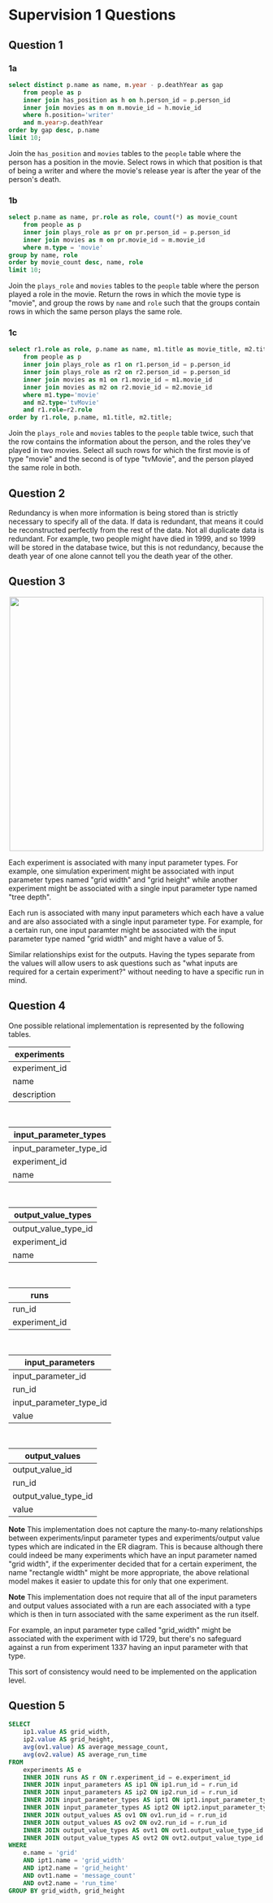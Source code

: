 # Supervision 1 Questions

## Question 1

### 1a
```sql
select distinct p.name as name, m.year - p.deathYear as gap
    from people as p
    inner join has_position as h on h.person_id = p.person_id
    inner join movies as m on m.movie_id = h.movie_id
    where h.position='writer'
    and m.year>p.deathYear
order by gap desc, p.name
limit 10;
```
Join the `has_position` and `movies` tables to the `people` table where the person has a position in the movie. Select rows in which that position is that of being a writer and where the movie's release year is after the year of the person's death.

### 1b
```sql
select p.name as name, pr.role as role, count(*) as movie_count
    from people as p
    inner join plays_role as pr on pr.person_id = p.person_id
    inner join movies as m on pr.movie_id = m.movie_id
    where m.type = 'movie'
group by name, role
order by movie_count desc, name, role
limit 10;
```
Join the `plays_role` and `movies` tables to the `people` table where the person played a role in the movie. Return the rows in which the movie type is "movie", and group the rows by `name` and `role` such that the groups contain rows in which the same person plays the same role.

### 1c
```sql
select r1.role as role, p.name as name, m1.title as movie_title, m2.title as tv_movie_title
	from people as p
	inner join plays_role as r1 on r1.person_id = p.person_id
	inner join plays_role as r2 on r2.person_id = p.person_id
	inner join movies as m1 on r1.movie_id = m1.movie_id
	inner join movies as m2 on r2.movie_id = m2.movie_id
	where m1.type='movie'
	and m2.type='tvMovie'
	and r1.role=r2.role
order by r1.role, p.name, m1.title, m2.title;
```
Join the `plays_role` and `movies` tables to the `people` table twice, such that the row contains the information about the person, and the roles they've played in two movies. Select all such rows for which the first movie is of type "movie" and the second is of type "tvMovie", and the person played the same role in both.

## Question 2
Redundancy is when more information is being stored than is strictly necessary to specify all of the data. If data is redundant, that means it could be reconstructed perfectly from the rest of the data. Not all duplicate data is redundant. For example, two people might have died in 1999, and so 1999 will be stored in the database twice, but this is not redundancy, because the death year of one alone cannot tell you the death year of the other.

<div style="page-break-after: always;"></div>

## Question 3
<img src='data:image/svg+xml;utf8,<svg xmlns="http://www.w3.org/2000/svg" xmlns:xlink="http://www.w3.org/1999/xlink" xmlns:lucid="lucid" width="1140" height="1561.35"><g transform="translate(-580 -220)" lucid:page-tab-id="0_0"><path d="M900 908c0-4.42 3.58-8 8-8h184c4.42 0 8 3.58 8 8v185.35c0 4.4-3.58 8-8 8H908c-4.42 0-8-3.6-8-8z" stroke="#333" fill="#cafffb"/><use xlink:href="#a" transform="matrix(1,0,0,1,905,905) translate(4.710802469135842 100.6222222222222)"/><path d="M1500 908c0-4.42 3.58-8 8-8h184c4.42 0 8 3.58 8 8v185.35c0 4.4-3.58 8-8 8h-184c-4.42 0-8-3.6-8-8z" stroke="#333" fill="#cafffb"/><use xlink:href="#b" transform="matrix(1,0,0,1,1505,905) translate(62.25339506172841 100.6222222222222)"/><path d="M1300 407.33c0-4.42 3.58-8 8-8h184c4.42 0 8 3.58 8 8v184c0 4.42-3.58 8-8 8h-184c-4.42 0-8-3.58-8-8z" stroke="#333" fill="#cafffb"/><use xlink:href="#c" transform="matrix(1,0,0,1,1305,404.3269732800983) translate(55.24691358024693 82.0597222222222)"/><use xlink:href="#d" transform="matrix(1,0,0,1,1305,404.3269732800983) translate(11.667592592592626 124.99305555555554)"/><path d="M1300 1410.02c0-4.42 3.58-8 8-8h184c4.42 0 8 3.58 8 8v184c0 4.42-3.58 8-8 8h-184c-4.42 0-8-3.58-8-8z" stroke="#333" fill="#cafffb"/><use xlink:href="#e" transform="matrix(1,0,0,1,1305,1407.0190801597053) translate(41.333333333333364 82.0597222222222)"/><use xlink:href="#f" transform="matrix(1,0,0,1,1305,1407.0190801597053) translate(50.675308641975334 124.99305555555554)"/><path d="M1294.36 905.68c3.12-3.14 8.16-3.14 11.28 0l88.72 89.32c3.12 3.13 3.12 8.2 0 11.35l-88.72 89.32c-3.12 3.13-8.16 3.13-11.28 0l-88.72-89.32c-3.12-3.14-3.12-8.22 0-11.35z" stroke="#333" fill="#f9d2de"/><use xlink:href="#g" transform="matrix(1,0,0,1,1205,905) translate(63.25222222222223 100.6222222222222)"/><path d="M1594.36 605c3.12-3.13 8.16-3.13 11.28 0l88.72 89.32c3.12 3.14 3.12 8.22 0 11.36L1605.64 795c-3.12 3.13-8.16 3.13-11.28 0l-88.72-89.32c-3.12-3.14-3.12-8.22 0-11.36z" stroke="#333" fill="#f9d2de"/><use xlink:href="#h" transform="matrix(1,0,0,1,1505,604.3269732800983) translate(21.56117283950621 100.6222222222222)"/><path d="M1594.36 1206.35c3.12-3.14 8.16-3.14 11.28 0l88.72 89.32c3.12 3.13 3.12 8.22 0 11.35l-88.72 89.32c-3.12 3.14-8.16 3.14-11.28 0l-88.72-89.32c-3.12-3.13-3.12-8.22 0-11.35z" stroke="#333" fill="#f9d2de"/><use xlink:href="#i" transform="matrix(1,0,0,1,1505,1205.6730267199018) translate(47.05283950617286 100.6222222222222)"/><path d="M900 748.67c0-4.42 3.58-8 8-8h184c4.42 0 8 3.58 8 8v44c0 4.42-3.58 8-8 8H908c-4.42 0-8-3.58-8-8z" stroke="#000" stroke-opacity="0" fill="#fff" fill-opacity="0"/><use xlink:href="#j" transform="matrix(1,0,0,1,905,745.6730267199018) translate(47.3956790123457 31.747222222222213)"/><path d="M900 1208.67c0-4.42 3.58-8 8-8h184c4.42 0 8 3.58 8 8v44c0 4.42-3.58 8-8 8H908c-4.42 0-8-3.58-8-8z" stroke="#000" stroke-opacity="0" fill="#fff" fill-opacity="0"/><use xlink:href="#k" transform="matrix(1,0,0,1,905,1205.6730267199018) translate(5.754320987654367 31.747222222222213)"/><path d="M600 248c0-4.42 3.58-8 8-8h184c4.42 0 8 3.58 8 8v44c0 4.42-3.58 8-8 8H608c-4.42 0-8-3.58-8-8z" stroke="#000" stroke-opacity="0" fill="#fff" fill-opacity="0"/><use xlink:href="#j" transform="matrix(1,0,0,1,605,245) translate(47.3956790123457 31.747222222222213)"/><path d="M1300 248c0-4.42 3.58-8 8-8h184c4.42 0 8 3.58 8 8v44c0 4.42-3.58 8-8 8h-184c-4.42 0-8-3.58-8-8z" stroke="#000" stroke-opacity="0" fill="#fff" fill-opacity="0"/><use xlink:href="#l" transform="matrix(1,0,0,1,1305,245) translate(50.675308641975334 31.747222222222213)"/><path d="M1300 1709.35c0-4.42 3.58-8 8-8h184c4.42 0 8 3.58 8 8v44c0 4.4-3.58 8-8 8h-184c-4.42 0-8-3.6-8-8z" stroke="#000" stroke-opacity="0" fill="#fff" fill-opacity="0"/><use xlink:href="#l" transform="matrix(1,0,0,1,1305,1706.3460534398037) translate(50.675308641975334 31.747222222222213)"/><path d="M1000 899v-97.83" stroke="#333" fill="none"/><path d="M1000.5 899.5h-1v-.5h1zM1000.5 801.2h-1v-.53h1z" fill="#333"/><path d="M1000 1102.35v97.82" stroke="#333" fill="none"/><path d="M1000.5 1102.36h-1v-.5h1zM1000.5 1200.67h-1v-.5h1z" fill="#333"/><path d="M1600 899V798.35" stroke="#333" fill="none"/><path d="M1600.5 899.5h-1v-.5h1zM1600.03 797.85l.47-.06v.56h-1v-.58z" fill="#333"/><path d="M1600 1102.35V1203" stroke="#333" fill="none"/><path d="M1600.5 1102.36h-1v-.5h1zM1600.5 1203.56l-.53-.07-.47.06v-.58h1z" fill="#333"/><path d="M1480.1 1000.67h-82.4" stroke="#333" fill="none"/><path d="M1499.28 1010.67l-20-10 20-10M1499.28 1000.67h-20" stroke="#333" fill="#fff"/><path d="M1397.7 1001.17h-.56l.06-.47-.07-.53h.58z" fill="#333"/><path d="M1101 1000.67h101.3" stroke="#333" fill="none"/><path d="M1101 1001.17h-.5v-1h.5zM1202.8 1000.64l.07.53h-.58v-1h.56z" fill="#333"/><path d="M600 407.33c0-4.42 3.58-8 8-8h184c4.42 0 8 3.58 8 8v184c0 4.42-3.58 8-8 8H608c-4.42 0-8-3.58-8-8z" stroke="#333" fill="#cafffb"/><use xlink:href="#m" transform="matrix(1,0,0,1,605,404.3269732800983) translate(55.24691358024693 58.30972222222221)"/><use xlink:href="#n" transform="matrix(1,0,0,1,605,404.3269732800983) translate(11.667592592592626 101.24305555555554)"/><use xlink:href="#o" transform="matrix(1,0,0,1,605,404.3269732800983) translate(56.29043209876545 144.17638888888885)"/><path d="M694.36 704.33c3.12-3.13 8.16-3.13 11.28 0l88.72 89.32c3.12 3.14 3.12 8.22 0 11.35l-88.72 89.32c-3.12 3.14-8.16 3.14-11.28 0L605.64 805c-3.12-3.13-3.12-8.2 0-11.35z" stroke="#333" fill="#f9d2de"/><use xlink:href="#p" transform="matrix(1,0,0,1,605,703.6539465601966) translate(23.59851851851857 100.6222222222222)"/><path d="M1400 398.33V300.5" stroke="#333" fill="none"/><path d="M1400.5 398.83h-1v-.52h1zM1400.5 300.5h-1v-.5h1z" fill="#333"/><path d="M1519.9 499.33h66.1c7.73 0 14 6.26 14 14v88.32" stroke="#333" fill="none"/><path d="M1500.72 489.33l20 10-20 10M1500.72 499.33h20" stroke="#333" fill="#fff"/><path d="M1600.5 602.22l-.53-.07-.47.06v-.56h1z" fill="#333"/><path d="M700 398.33V300.5" stroke="#333" fill="none"/><path d="M700.5 398.83h-1v-.52h1zM700.5 300.5h-1v-.5h1z" fill="#333"/><path d="M880.1 920.67h-19.75c-6.63 0-12-5.37-12-12v-97.34c0-6.63-5.37-12-12-12H797.7" stroke="#333" fill="none"/><path d="M899.28 930.67l-20-10 20-10M899.28 920.67h-20" stroke="#333" fill="#fff"/><path d="M797.7 799.83h-.56l.06-.47-.07-.53h.58z" fill="#333"/><path d="M700 700.98v-81.74" stroke="#333" fill="none"/><path d="M700.5 701.54l-.53-.07-.47.07v-.57h1z" fill="#333"/><path d="M710 600.05l-10 20-10-20M700 600.05v20" stroke="#333" fill="#fff"/><path d="M1044.36 405c3.12-3.13 8.16-3.13 11.28 0l88.72 89.32c3.12 3.14 3.12 8.22 0 11.36L1055.64 595c-3.12 3.13-8.16 3.13-11.28 0l-88.72-89.32c-3.12-3.14-3.12-8.22 0-11.36z" stroke="#333" fill="#f9d2de"/><use xlink:href="#q" transform="matrix(1,0,0,1,955,404.3269732800983) translate(59.22722222222224 100.6222222222222)"/><path d="M1147.7 500h132.4" stroke="#333" fill="none"/><path d="M1147.7 500.5h-.56l.06-.47-.07-.53h.58z" fill="#333"/><path d="M1299.28 510l-20-10 20-10M1299.28 500h-20" stroke="#333" fill="#fff"/><path d="M952.3 500H801" stroke="#333" fill="none"/><path d="M952.8 499.97l.07.53h-.58v-1h.56zM801 500.5h-.5v-1h.5z" fill="#333"/><path d="M694.36 1107.02c3.12-3.13 8.16-3.13 11.28 0l88.72 89.32c3.12 3.14 3.12 8.22 0 11.35L705.64 1297c-3.12 3.13-8.16 3.13-11.28 0l-88.72-89.33c-3.12-3.14-3.12-8.22 0-11.36z" stroke="#333" fill="#f9d2de"/><use xlink:href="#r" transform="matrix(1,0,0,1,605,1106.3460534398034) translate(25.536481481481527 100.6222222222222)"/><path d="M880.43 1095.1h-19.9c-6.64 0-12 5.37-12 12v82.92c0 6.63-5.38 12-12 12H797.7" stroke="#333" fill="none"/><path d="M899.62 1105.1l-20-10 20-10M899.62 1095.1h-20" stroke="#333" fill="#fff"/><path d="M797.7 1202.52h-.56l.06-.47-.07-.53h.58z" fill="#333"/><path d="M600 1410.02c0-4.42 3.58-8 8-8h184c4.42 0 8 3.58 8 8v184c0 4.42-3.58 8-8 8H608c-4.42 0-8-3.58-8-8z" stroke="#333" fill="#cafffb"/><use xlink:href="#s" transform="matrix(1,0,0,1,605,1407.0190801597053) translate(41.333333333333364 58.30972222222221)"/><use xlink:href="#t" transform="matrix(1,0,0,1,605,1407.0190801597053) translate(50.675308641975334 101.24305555555554)"/><use xlink:href="#o" transform="matrix(1,0,0,1,605,1407.0190801597053) translate(56.29043209876545 144.17638888888885)"/><path d="M700 1300.37v81.74" stroke="#333" fill="none"/><path d="M700.03 1299.87l.47-.06v.58h-1v-.58z" fill="#333"/><path d="M690 1401.3l10-20 10 20M700 1401.3v-20" stroke="#333" fill="#fff"/><path d="M600 1709.35c0-4.42 3.58-8 8-8h184c4.42 0 8 3.58 8 8v44c0 4.4-3.58 8-8 8H608c-4.42 0-8-3.6-8-8z" stroke="#000" stroke-opacity="0" fill="#fff" fill-opacity="0"/><use xlink:href="#u" transform="matrix(1,0,0,1,605,1706.3460534398037) translate(47.3956790123457 31.747222222222213)"/><path d="M700 1603.02v97.83" stroke="#333" fill="none"/><path d="M700.5 1603.03h-1v-.5h1zM700.5 1701.35h-1v-.52h1z" fill="#333"/><path d="M1400 1603.02v97.83" stroke="#333" fill="none"/><path d="M1400.5 1603.03h-1v-.5h1zM1400.5 1701.35h-1v-.52h1z" fill="#333"/><path d="M1044.36 1407.7c3.12-3.14 8.16-3.14 11.28 0l88.72 89.32c3.12 3.13 3.12 8.2 0 11.35l-88.72 89.32c-3.12 3.12-8.16 3.12-11.28 0l-88.72-89.33c-3.12-3.14-3.12-8.22 0-11.35z" stroke="#333" fill="#f9d2de"/><use xlink:href="#q" transform="matrix(1,0,0,1,955,1407.0190801597053) translate(59.22722222222224 100.6222222222222)"/><path d="M1280.1 1502.02h-132.5" stroke="#333" fill="none"/><path d="M1299.28 1512.02l-20-10 20-10M1299.28 1502.02h-20" stroke="#333" fill="#fff"/><path d="M1147.62 1502.52h-.44l-.13-1h.57z" fill="#333"/><path d="M952.3 1502.7H801" stroke="#333" fill="none"/><path d="M952.8 1502.66l.07.53h-.58v-1h.56zM801 1503.2h-.5v-1h.5z" fill="#333"/><path d="M1600 1399.7V1490c0 6.63-5.37 12-12 12h-68.1" stroke="#333" fill="none"/><path d="M1600.03 1399.2l.47-.07v.58h-1v-.57z" fill="#333"/><path d="M1500.72 1492.02l20 10-20 10M1500.72 1502.02h20" stroke="#333" fill="#fff"/><defs><path fill="#333" d="M30 0v-248h187v28H63v79h144v27H63v87h162V0H30" id="v"/><path fill="#333" d="M141 0L90-78 38 0H4l68-98-65-92h35l48 74 47-74h35l-64 92 68 98h-35" id="w"/><path fill="#333" d="M115-194c55 1 70 41 70 98S169 2 115 4C84 4 66-9 55-30l1 105H24l-1-265h31l2 30c10-21 28-34 59-34zm-8 174c40 0 45-34 45-75s-6-73-45-74c-42 0-51 32-51 76 0 43 10 73 51 73" id="x"/><path fill="#333" d="M100-194c63 0 86 42 84 106H49c0 40 14 67 53 68 26 1 43-12 49-29l28 8c-11 28-37 45-77 45C44 4 14-33 15-96c1-61 26-98 85-98zm52 81c6-60-76-77-97-28-3 7-6 17-6 28h103" id="y"/><path fill="#333" d="M114-163C36-179 61-72 57 0H25l-1-190h30c1 12-1 29 2 39 6-27 23-49 58-41v29" id="z"/><path fill="#333" d="M24-231v-30h32v30H24zM24 0v-190h32V0H24" id="A"/><path fill="#333" d="M210-169c-67 3-38 105-44 169h-31v-121c0-29-5-50-35-48C34-165 62-65 56 0H25l-1-190h30c1 10-1 24 2 32 10-44 99-50 107 0 11-21 27-35 58-36 85-2 47 119 55 194h-31v-121c0-29-5-49-35-48" id="B"/><path fill="#333" d="M117-194c89-4 53 116 60 194h-32v-121c0-31-8-49-39-48C34-167 62-67 57 0H25l-1-190h30c1 10-1 24 2 32 11-22 29-35 61-36" id="C"/><path fill="#333" d="M59-47c-2 24 18 29 38 22v24C64 9 27 4 27-40v-127H5v-23h24l9-43h21v43h35v23H59v120" id="D"/><g id="a"><use transform="matrix(0.09938271604938267,0,0,0.09938271604938267,0,0)" xlink:href="#v"/><use transform="matrix(0.09938271604938267,0,0,0.09938271604938267,23.85185185185184,0)" xlink:href="#w"/><use transform="matrix(0.09938271604938267,0,0,0.09938271604938267,41.74074074074072,0)" xlink:href="#x"/><use transform="matrix(0.09938271604938267,0,0,0.09938271604938267,61.61728395061725,0)" xlink:href="#y"/><use transform="matrix(0.09938271604938267,0,0,0.09938271604938267,81.49382716049378,0)" xlink:href="#z"/><use transform="matrix(0.09938271604938267,0,0,0.09938271604938267,93.32037037037031,0)" xlink:href="#A"/><use transform="matrix(0.09938271604938267,0,0,0.09938271604938267,101.17160493827154,0)" xlink:href="#B"/><use transform="matrix(0.09938271604938267,0,0,0.09938271604938267,130.88703703703698,0)" xlink:href="#y"/><use transform="matrix(0.09938271604938267,0,0,0.09938271604938267,150.7635802469135,0)" xlink:href="#C"/><use transform="matrix(0.09938271604938267,0,0,0.09938271604938267,170.64012345679004,0)" xlink:href="#D"/></g><path fill="#333" d="M233-177c-1 41-23 64-60 70L243 0h-38l-65-103H63V0H30v-248c88 3 205-21 203 71zM63-129c60-2 137 13 137-47 0-61-80-42-137-45v92" id="E"/><path fill="#333" d="M84 4C-5 8 30-112 23-190h32v120c0 31 7 50 39 49 72-2 45-101 50-169h31l1 190h-30c-1-10 1-25-2-33-11 22-28 36-60 37" id="F"/><g id="b"><use transform="matrix(0.09938271604938267,0,0,0.09938271604938267,0,0)" xlink:href="#E"/><use transform="matrix(0.09938271604938267,0,0,0.09938271604938267,25.740123456790112,0)" xlink:href="#F"/><use transform="matrix(0.09938271604938267,0,0,0.09938271604938267,45.616666666666646,0)" xlink:href="#C"/></g><path fill="#333" d="M33 0v-248h34V0H33" id="G"/><g id="c"><use transform="matrix(0.09938271604938267,0,0,0.09938271604938267,0,0)" xlink:href="#G"/><use transform="matrix(0.09938271604938267,0,0,0.09938271604938267,9.938271604938267,0)" xlink:href="#C"/><use transform="matrix(0.09938271604938267,0,0,0.09938271604938267,29.814814814814802,0)" xlink:href="#x"/><use transform="matrix(0.09938271604938267,0,0,0.09938271604938267,49.69135802469134,0)" xlink:href="#F"/><use transform="matrix(0.09938271604938267,0,0,0.09938271604938267,69.56790123456787,0)" xlink:href="#D"/></g><path fill="#333" d="M30-248c87 1 191-15 191 75 0 78-77 80-158 76V0H30v-248zm33 125c57 0 124 11 124-50 0-59-68-47-124-48v98" id="H"/><path fill="#333" d="M141-36C126-15 110 5 73 4 37 3 15-17 15-53c-1-64 63-63 125-63 3-35-9-54-41-54-24 1-41 7-42 31l-33-3c5-37 33-52 76-52 45 0 72 20 72 64v82c-1 20 7 32 28 27v20c-31 9-61-2-59-35zM48-53c0 20 12 33 32 33 41-3 63-29 60-74-43 2-92-5-92 41" id="I"/><g id="d"><use transform="matrix(0.09938271604938267,0,0,0.09938271604938267,0,0)" xlink:href="#H"/><use transform="matrix(0.09938271604938267,0,0,0.09938271604938267,23.85185185185184,0)" xlink:href="#I"/><use transform="matrix(0.09938271604938267,0,0,0.09938271604938267,43.72839506172838,0)" xlink:href="#z"/><use transform="matrix(0.09938271604938267,0,0,0.09938271604938267,55.55493827160492,0)" xlink:href="#I"/><use transform="matrix(0.09938271604938267,0,0,0.09938271604938267,75.43148148148146,0)" xlink:href="#B"/><use transform="matrix(0.09938271604938267,0,0,0.09938271604938267,105.14691358024687,0)" xlink:href="#y"/><use transform="matrix(0.09938271604938267,0,0,0.09938271604938267,125.0234567901234,0)" xlink:href="#D"/><use transform="matrix(0.09938271604938267,0,0,0.09938271604938267,134.96172839506167,0)" xlink:href="#y"/><use transform="matrix(0.09938271604938267,0,0,0.09938271604938267,154.8382716049382,0)" xlink:href="#z"/></g><path fill="#333" d="M140-251c81 0 123 46 123 126C263-46 219 4 140 4 59 4 17-45 17-125s42-126 123-126zm0 227c63 0 89-41 89-101s-29-99-89-99c-61 0-89 39-89 99S79-25 140-24" id="J"/><g id="e"><use transform="matrix(0.09938271604938267,0,0,0.09938271604938267,0,0)" xlink:href="#J"/><use transform="matrix(0.09938271604938267,0,0,0.09938271604938267,27.827160493827147,0)" xlink:href="#F"/><use transform="matrix(0.09938271604938267,0,0,0.09938271604938267,47.70370370370368,0)" xlink:href="#D"/><use transform="matrix(0.09938271604938267,0,0,0.09938271604938267,57.64197530864195,0)" xlink:href="#x"/><use transform="matrix(0.09938271604938267,0,0,0.09938271604938267,77.51851851851848,0)" xlink:href="#F"/><use transform="matrix(0.09938271604938267,0,0,0.09938271604938267,97.395061728395,0)" xlink:href="#D"/></g><path fill="#333" d="M137 0h-34L2-248h35l83 218 83-218h36" id="K"/><path fill="#333" d="M24 0v-261h32V0H24" id="L"/><g id="f"><use transform="matrix(0.09938271604938267,0,0,0.09938271604938267,0,0)" xlink:href="#K"/><use transform="matrix(0.09938271604938267,0,0,0.09938271604938267,21.168518518518507,0)" xlink:href="#I"/><use transform="matrix(0.09938271604938267,0,0,0.09938271604938267,41.04506172839504,0)" xlink:href="#L"/><use transform="matrix(0.09938271604938267,0,0,0.09938271604938267,48.89629629629627,0)" xlink:href="#F"/><use transform="matrix(0.09938271604938267,0,0,0.09938271604938267,68.7728395061728,0)" xlink:href="#y"/></g><path fill="#333" d="M197 0v-115H63V0H30v-248h33v105h134v-105h34V0h-34" id="M"/><path fill="#333" d="M135-143c-3-34-86-38-87 0 15 53 115 12 119 90S17 21 10-45l28-5c4 36 97 45 98 0-10-56-113-15-118-90-4-57 82-63 122-42 12 7 21 19 24 35" id="N"/><g id="g"><use transform="matrix(0.09938271604938267,0,0,0.09938271604938267,0,0)" xlink:href="#M"/><use transform="matrix(0.09938271604938267,0,0,0.09938271604938267,25.740123456790112,0)" xlink:href="#I"/><use transform="matrix(0.09938271604938267,0,0,0.09938271604938267,45.616666666666646,0)" xlink:href="#N"/></g><path fill="#333" d="M96-169c-40 0-48 33-48 73s9 75 48 75c24 0 41-14 43-38l32 2c-6 37-31 61-74 61-59 0-76-41-82-99-10-93 101-131 147-64 4 7 5 14 7 22l-32 3c-4-21-16-35-41-35" id="O"/><path fill="#333" d="M108 0H70L1-190h34L89-25l56-165h34" id="P"/><g id="h"><use transform="matrix(0.09938271604938267,0,0,0.09938271604938267,0,0)" xlink:href="#E"/><use transform="matrix(0.09938271604938267,0,0,0.09938271604938267,25.740123456790112,0)" xlink:href="#y"/><use transform="matrix(0.09938271604938267,0,0,0.09938271604938267,45.616666666666646,0)" xlink:href="#O"/><use transform="matrix(0.09938271604938267,0,0,0.09938271604938267,63.50555555555553,0)" xlink:href="#y"/><use transform="matrix(0.09938271604938267,0,0,0.09938271604938267,83.38209876543206,0)" xlink:href="#A"/><use transform="matrix(0.09938271604938267,0,0,0.09938271604938267,91.23333333333329,0)" xlink:href="#P"/><use transform="matrix(0.09938271604938267,0,0,0.09938271604938267,109.12222222222218,0)" xlink:href="#y"/><use transform="matrix(0.09938271604938267,0,0,0.09938271604938267,128.9987654320987,0)" xlink:href="#N"/></g><path fill="#333" d="M137-103V0h-34v-103L8-248h37l75 118 75-118h37" id="Q"/><path fill="#333" d="M85-194c31 0 48 13 60 33l-1-100h32l1 261h-30c-2-10 0-23-3-31C134-8 116 4 85 4 32 4 16-35 15-94c0-66 23-100 70-100zm9 24c-40 0-46 34-46 75 0 40 6 74 45 74 42 0 51-32 51-76 0-42-9-74-50-73" id="R"/><g id="i"><use transform="matrix(0.09938271604938267,0,0,0.09938271604938267,0,0)" xlink:href="#Q"/><use transform="matrix(0.09938271604938267,0,0,0.09938271604938267,22.559876543209867,0)" xlink:href="#A"/><use transform="matrix(0.09938271604938267,0,0,0.09938271604938267,30.411111111111097,0)" xlink:href="#y"/><use transform="matrix(0.09938271604938267,0,0,0.09938271604938267,50.28765432098763,0)" xlink:href="#L"/><use transform="matrix(0.09938271604938267,0,0,0.09938271604938267,58.13888888888885,0)" xlink:href="#R"/><use transform="matrix(0.09938271604938267,0,0,0.09938271604938267,78.01543209876539,0)" xlink:href="#N"/></g><path fill="#333" d="M190 0L58-211 59 0H30v-248h39L202-35l-2-213h31V0h-41" id="S"/><g id="j"><use transform="matrix(0.09938271604938267,0,0,0.09938271604938267,0,0)" xlink:href="#S"/><use transform="matrix(0.09938271604938267,0,0,0.09938271604938267,25.740123456790112,0)" xlink:href="#I"/><use transform="matrix(0.09938271604938267,0,0,0.09938271604938267,45.616666666666646,0)" xlink:href="#B"/><use transform="matrix(0.09938271604938267,0,0,0.09938271604938267,75.33209876543206,0)" xlink:href="#y"/></g><path fill="#333" d="M30-248c118-7 216 8 213 122C240-48 200 0 122 0H30v-248zM63-27c89 8 146-16 146-99s-60-101-146-95v194" id="T"/><path fill="#333" d="M100-194c62-1 85 37 85 99 1 63-27 99-86 99S16-35 15-95c0-66 28-99 85-99zM99-20c44 1 53-31 53-75 0-43-8-75-51-75s-53 32-53 75 10 74 51 75" id="U"/><g id="k"><use transform="matrix(0.09938271604938267,0,0,0.09938271604938267,0,0)" xlink:href="#T"/><use transform="matrix(0.09938271604938267,0,0,0.09938271604938267,25.740123456790112,0)" xlink:href="#y"/><use transform="matrix(0.09938271604938267,0,0,0.09938271604938267,45.616666666666646,0)" xlink:href="#N"/><use transform="matrix(0.09938271604938267,0,0,0.09938271604938267,63.50555555555553,0)" xlink:href="#O"/><use transform="matrix(0.09938271604938267,0,0,0.09938271604938267,81.39444444444442,0)" xlink:href="#z"/><use transform="matrix(0.09938271604938267,0,0,0.09938271604938267,93.22098765432095,0)" xlink:href="#A"/><use transform="matrix(0.09938271604938267,0,0,0.09938271604938267,101.07222222222218,0)" xlink:href="#x"/><use transform="matrix(0.09938271604938267,0,0,0.09938271604938267,120.94876543209871,0)" xlink:href="#D"/><use transform="matrix(0.09938271604938267,0,0,0.09938271604938267,130.88703703703698,0)" xlink:href="#A"/><use transform="matrix(0.09938271604938267,0,0,0.09938271604938267,138.7382716049382,0)" xlink:href="#U"/><use transform="matrix(0.09938271604938267,0,0,0.09938271604938267,158.61481481481474,0)" xlink:href="#C"/></g><g id="l"><use transform="matrix(0.09938271604938267,0,0,0.09938271604938267,0,0)" xlink:href="#K"/><use transform="matrix(0.09938271604938267,0,0,0.09938271604938267,21.168518518518507,0)" xlink:href="#I"/><use transform="matrix(0.09938271604938267,0,0,0.09938271604938267,41.04506172839504,0)" xlink:href="#L"/><use transform="matrix(0.09938271604938267,0,0,0.09938271604938267,48.89629629629627,0)" xlink:href="#F"/><use transform="matrix(0.09938271604938267,0,0,0.09938271604938267,68.7728395061728,0)" xlink:href="#y"/></g><g id="m"><use transform="matrix(0.09938271604938267,0,0,0.09938271604938267,0,0)" xlink:href="#G"/><use transform="matrix(0.09938271604938267,0,0,0.09938271604938267,9.938271604938267,0)" xlink:href="#C"/><use transform="matrix(0.09938271604938267,0,0,0.09938271604938267,29.814814814814802,0)" xlink:href="#x"/><use transform="matrix(0.09938271604938267,0,0,0.09938271604938267,49.69135802469134,0)" xlink:href="#F"/><use transform="matrix(0.09938271604938267,0,0,0.09938271604938267,69.56790123456787,0)" xlink:href="#D"/></g><g id="n"><use transform="matrix(0.09938271604938267,0,0,0.09938271604938267,0,0)" xlink:href="#H"/><use transform="matrix(0.09938271604938267,0,0,0.09938271604938267,23.85185185185184,0)" xlink:href="#I"/><use transform="matrix(0.09938271604938267,0,0,0.09938271604938267,43.72839506172838,0)" xlink:href="#z"/><use transform="matrix(0.09938271604938267,0,0,0.09938271604938267,55.55493827160492,0)" xlink:href="#I"/><use transform="matrix(0.09938271604938267,0,0,0.09938271604938267,75.43148148148146,0)" xlink:href="#B"/><use transform="matrix(0.09938271604938267,0,0,0.09938271604938267,105.14691358024687,0)" xlink:href="#y"/><use transform="matrix(0.09938271604938267,0,0,0.09938271604938267,125.0234567901234,0)" xlink:href="#D"/><use transform="matrix(0.09938271604938267,0,0,0.09938271604938267,134.96172839506167,0)" xlink:href="#y"/><use transform="matrix(0.09938271604938267,0,0,0.09938271604938267,154.8382716049382,0)" xlink:href="#z"/></g><path fill="#333" d="M127-220V0H93v-220H8v-28h204v28h-85" id="V"/><path fill="#333" d="M179-190L93 31C79 59 56 82 12 73V49c39 6 53-20 64-50L1-190h34L92-34l54-156h33" id="W"/><g id="o"><use transform="matrix(0.09938271604938267,0,0,0.09938271604938267,0,0)" xlink:href="#V"/><use transform="matrix(0.09938271604938267,0,0,0.09938271604938267,19.777160493827154,0)" xlink:href="#W"/><use transform="matrix(0.09938271604938267,0,0,0.09938271604938267,37.66604938271604,0)" xlink:href="#x"/><use transform="matrix(0.09938271604938267,0,0,0.09938271604938267,57.54259259259257,0)" xlink:href="#y"/></g><path fill="#333" d="M145-31C134-9 116 4 85 4 32 4 16-35 15-94c0-59 17-99 70-100 32-1 48 14 60 33 0-11-1-24 2-32h30l-1 268h-32zM93-21c41 0 51-33 51-76s-8-73-50-73c-40 0-46 35-46 75s5 74 45 74" id="X"/><g id="p"><use transform="matrix(0.09938271604938267,0,0,0.09938271604938267,0,0)" xlink:href="#E"/><use transform="matrix(0.09938271604938267,0,0,0.09938271604938267,25.740123456790112,0)" xlink:href="#y"/><use transform="matrix(0.09938271604938267,0,0,0.09938271604938267,45.616666666666646,0)" xlink:href="#X"/><use transform="matrix(0.09938271604938267,0,0,0.09938271604938267,65.49320987654318,0)" xlink:href="#F"/><use transform="matrix(0.09938271604938267,0,0,0.09938271604938267,85.3697530864197,0)" xlink:href="#A"/><use transform="matrix(0.09938271604938267,0,0,0.09938271604938267,93.22098765432094,0)" xlink:href="#z"/><use transform="matrix(0.09938271604938267,0,0,0.09938271604938267,105.04753086419747,0)" xlink:href="#y"/><use transform="matrix(0.09938271604938267,0,0,0.09938271604938267,124.924074074074,0)" xlink:href="#N"/></g><path fill="#333" d="M185-189c-5-48-123-54-124 2 14 75 158 14 163 119 3 78-121 87-175 55-17-10-28-26-33-46l33-7c5 56 141 63 141-1 0-78-155-14-162-118-5-82 145-84 179-34 5 7 8 16 11 25" id="Y"/><g id="q"><use transform="matrix(0.09938271604938267,0,0,0.09938271604938267,0,0)" xlink:href="#Y"/><use transform="matrix(0.09938271604938267,0,0,0.09938271604938267,23.85185185185184,0)" xlink:href="#y"/><use transform="matrix(0.09938271604938267,0,0,0.09938271604938267,43.72839506172838,0)" xlink:href="#D"/><use transform="matrix(0.09938271604938267,0,0,0.09938271604938267,53.66666666666664,0)" xlink:href="#N"/></g><g id="r"><use transform="matrix(0.09938271604938267,0,0,0.09938271604938267,0,0)" xlink:href="#H"/><use transform="matrix(0.09938271604938267,0,0,0.09938271604938267,23.85185185185184,0)" xlink:href="#z"/><use transform="matrix(0.09938271604938267,0,0,0.09938271604938267,35.67839506172838,0)" xlink:href="#U"/><use transform="matrix(0.09938271604938267,0,0,0.09938271604938267,55.55493827160492,0)" xlink:href="#P"/><use transform="matrix(0.09938271604938267,0,0,0.09938271604938267,73.4438271604938,0)" xlink:href="#A"/><use transform="matrix(0.09938271604938267,0,0,0.09938271604938267,81.29506172839503,0)" xlink:href="#R"/><use transform="matrix(0.09938271604938267,0,0,0.09938271604938267,101.17160493827156,0)" xlink:href="#y"/><use transform="matrix(0.09938271604938267,0,0,0.09938271604938267,121.0481481481481,0)" xlink:href="#N"/></g><g id="s"><use transform="matrix(0.09938271604938267,0,0,0.09938271604938267,0,0)" xlink:href="#J"/><use transform="matrix(0.09938271604938267,0,0,0.09938271604938267,27.827160493827147,0)" xlink:href="#F"/><use transform="matrix(0.09938271604938267,0,0,0.09938271604938267,47.70370370370368,0)" xlink:href="#D"/><use transform="matrix(0.09938271604938267,0,0,0.09938271604938267,57.64197530864195,0)" xlink:href="#x"/><use transform="matrix(0.09938271604938267,0,0,0.09938271604938267,77.51851851851848,0)" xlink:href="#F"/><use transform="matrix(0.09938271604938267,0,0,0.09938271604938267,97.395061728395,0)" xlink:href="#D"/></g><g id="t"><use transform="matrix(0.09938271604938267,0,0,0.09938271604938267,0,0)" xlink:href="#K"/><use transform="matrix(0.09938271604938267,0,0,0.09938271604938267,21.168518518518507,0)" xlink:href="#I"/><use transform="matrix(0.09938271604938267,0,0,0.09938271604938267,41.04506172839504,0)" xlink:href="#L"/><use transform="matrix(0.09938271604938267,0,0,0.09938271604938267,48.89629629629627,0)" xlink:href="#F"/><use transform="matrix(0.09938271604938267,0,0,0.09938271604938267,68.7728395061728,0)" xlink:href="#y"/></g><g id="u"><use transform="matrix(0.09938271604938267,0,0,0.09938271604938267,0,0)" xlink:href="#S"/><use transform="matrix(0.09938271604938267,0,0,0.09938271604938267,25.740123456790112,0)" xlink:href="#I"/><use transform="matrix(0.09938271604938267,0,0,0.09938271604938267,45.616666666666646,0)" xlink:href="#B"/><use transform="matrix(0.09938271604938267,0,0,0.09938271604938267,75.33209876543206,0)" xlink:href="#y"/></g></defs></g></svg>' width="500px" style="display:block; margin:auto" />

Each experiment is associated with many input parameter types. For example, one simulation experiment might be associated with input parameter types named "grid width" and "grid height" while another experiment might be associated with a single input parameter type named "tree depth".

Each run is associated with many input parameters which each have a value and are also associated with a single input parameter type. For example, for a certain run, one input paramter might be associated with the input parameter type named "grid width" and might have a value of 5.

Similar relationships exist for the outputs. Having the types separate from the values will allow users to ask questions such as "what inputs are required for a certain experiment?" without needing to have a specific run in mind.

## Question 4
One possible relational implementation is represented by the following tables.

| experiments   |
|---------------|
| experiment_id |
| name          |
| description   |

<br/>

| input_parameter_types   |
|-------------------------|
| input_parameter_type_id |
| experiment_id           |
| name                    |

<br/>

| output_value_types   |
|----------------------|
| output_value_type_id |
| experiment_id        |
| name                 |

<br/>

| runs          |
|---------------|
| run_id        |
| experiment_id |

<br/>

| input_parameters        |
|-------------------------|
| input_parameter_id      |
| run_id                  |
| input_parameter_type_id |
| value                   |

<br/>

| output_values        |
|----------------------|
| output_value_id      |
| run_id               |
| output_value_type_id |
| value                |

**Note** This implementation does not capture the many-to-many relationships between experiments/input parameter types and experiments/output value types which are indicated in the ER diagram. This is because although there could indeed be many experiments which have an input parameter named "grid width", if the experimenter decided that for a certain experiment, the name "rectangle width" might be more appropriate, the above relational model makes it easier to update this for only that one experiment.

**Note** This implementation does not require that all of the input parameters and output values associated with a run are each associated with a type which is then in turn associated with the same experiment as the run itself.

For example, an input parameter type called "grid_width" might be associated with the experiment with id 1729, but there's no safeguard against a run from experiment 1337 having an input parameter with that type.

 This sort of consistency would need to be implemented on the application level.

<div style="page-break-after: always;"></div>

## Question 5

```sql
SELECT
	ip1.value AS grid_width,
	ip2.value AS grid_height,
	avg(ov1.value) AS average_message_count,
	avg(ov2.value) AS average_run_time
FROM
	experiments AS e
	INNER JOIN runs AS r ON r.experiment_id = e.experiment_id
	INNER JOIN input_parameters AS ip1 ON ip1.run_id = r.run_id
	INNER JOIN input_parameters AS ip2 ON ip2.run_id = r.run_id
	INNER JOIN input_parameter_types AS ipt1 ON ipt1.input_parameter_type_id = ip1.input_parameter_type_id
	INNER JOIN input_parameter_types AS ipt2 ON ipt2.input_parameter_type_id = ip2.input_parameter_type_id
	INNER JOIN output_values AS ov1 ON ov1.run_id = r.run_id
	INNER JOIN output_values AS ov2 ON ov2.run_id = r.run_id
	INNER JOIN output_value_types AS ovt1 ON ovt1.output_value_type_id = ov1.output_value_type_id
	INNER JOIN output_value_types AS ovt2 ON ovt2.output_value_type_id = ov2.output_value_type_id
WHERE
	e.name = 'grid'
	AND ipt1.name = 'grid_width'
	AND ipt2.name = 'grid_height'
	AND ovt1.name = 'message_count'
	AND ovt2.name = 'run_time'
GROUP BY grid_width, grid_height
```